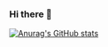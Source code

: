 ### Hi there 👋

[![Anurag's GitHub stats](https://github-readme-stats.vercel.app/api?username=DarrenPan&count_private=true&show_icons=true&theme=radical)](https://github.com/anuraghazra/github-readme-stats)







<!--
**DarrenPan/DarrenPan** is a ✨ _special_ ✨ repository because its `README.md` (this file) appears on your GitHub profile.

Here are some ideas to get you started:

- 🔭 I’m currently working on ...
- 🌱 I’m currently learning ...
- 👯 I’m looking to collaborate on ...
- 🤔 I’m looking for help with ...
- 💬 Ask me about ...
- 📫 How to reach me: ...
- 😄 Pronouns: ...
- ⚡ Fun fact: ...
-->
